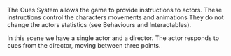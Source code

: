 The Cues System allows the game to provide instructions to actors. These instructions control the characters movements and animations They do not change the actors statistics (see Behaviours and Interactables).

In this scene we have a single actor and a director. The actor responds to cues from the director, moving between three points.